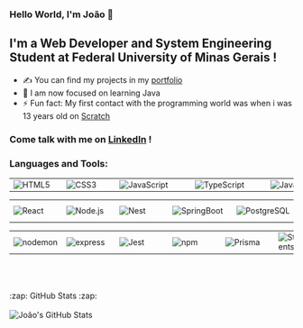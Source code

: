### Hello World, I'm João 👋

## I'm a Web Developer and System Engineering Student at Federal University of Minas Gerais !

- ✍ You can find my projects in my [portfolio]
- 🌱 I am now focused on learning Java
- ⚡ Fun fact: My first contact with the programming world was when i was 13 years old on [Scratch](https://scratch.mit.edu)

### Come talk with me on [LinkedIn](https://www.linkedin.com/in/joaopedrosouzabraga/) !

### Languages and Tools:

<!-- LANGUAGES -->
<table>
  <tr>
    <td>
      <img align="left" alt="HTML5" width="80px" src="https://img.shields.io/badge/html5-%23E34F26.svg?style=for-the-badge&logo=html5&logoColor=white" />
    </td>
    <td>
      <img align="left" alt="CSS3" width="80px" src="https://img.shields.io/badge/css3-%231572B6.svg?style=for-the-badge&logo=css3&logoColor=white" />
    </td>
    <td>
      <img align="left" alt="JavaScript" width="120px" src="https://img.shields.io/badge/javascript-%23323330.svg?style=for-the-badge&logo=javascript&logoColor=%23F7DF1E" />
    </td>
     <td>
      <img align="left" alt="TypeScript" width="120px" src="https://img.shields.io/badge/TypeScript-007ACC?style=for-the-badge&logo=typescript&logoColor=white" />
    </td>
     <td>
      <img align="left" alt="Java" width="80px" src="https://img.shields.io/badge/java-%23ED8B00.svg?style=for-the-badge&logo=openjdk&logoColor=white" />
    </td>
    <td>
      <img align="left" alt="C" width="50px" src="https://img.shields.io/badge/C-00599C?style=for-the-badge&logo=c&logoColor=white" />
    </td>
    <td>
      <img align="left" alt="C++" width="80px" src="https://img.shields.io/badge/C%2B%2B-00599C?style=for-the-badge&logo=c%2B%2B&logoColor=white" />
    </td>
    </td>
     <td>
      <img align="left" alt="Git" width="80px" src="https://img.shields.io/badge/git-%23F05033.svg?style=for-the-badge&logo=git&logoColor=white" />
    </td>
    <td>
      <img align="left" alt="GitHub" width="100px" src="https://img.shields.io/badge/GitHub-100000?style=for-the-badge&logo=github&logoColor=white" />
    </td>
    <td>
     <img align="left" alt="Terminal" width="30px" src="https://raw.githubusercontent.com/github/explore/80688e429a7d4ef2fca1e82350fe8e3517d3494d/topics/terminal/terminal.png" />

</td>

  </tr>
</table>
<!-- LANGUAGES -->

<!-- FRAMEWORKS -->
<table>
  <tr>
    <td>
      <img align="left" alt="React" width="80px" src="https://img.shields.io/badge/react-%2320232a.svg?style=for-the-badge&logo=react&logoColor=%2361DAFB)" />
    </td>
    <td>
      <img align="left" alt="Node.js" width="80px" src="https://img.shields.io/badge/node.js-6DA55F?style=for-the-badge&logo=node.js&logoColor=white" />
    </td>
    <td>
      <img align="left" alt="Nest" width="80px" src="https://img.shields.io/badge/nestjs-E0234E?style=for-the-badge&logo=nestjs&logoColor=white" />
    </td>
    <td>
      <img align="left" alt="SpringBoot" width="100px" src="https://img.shields.io/badge/Spring_Boot-F2F4F9?style=for-the-badge&logo=spring-boot" />
    </td>
    <td>
      <img align="left" alt="PostgreSQL" width="100px" src="https://img.shields.io/badge/PostgreSQL-316192?style=for-the-badge&logo=postgresql&logoColor=white" />
    </td>
    <td>
      <img align="left" alt="MongoDB" width="80px" src="https://img.shields.io/badge/MongoDB-%234ea94b.svg?style=for-the-badge&logo=mongodb&logoColor=white" />
    </td>
    <td>
      <img align="left" alt="Redis" width="80px" src="https://img.shields.io/badge/redis-%23DD0031.svg?&style=for-the-badge&logo=redis&logoColor=white" />
    </td>
     <td>
      <img align="left" alt="Swagger" width="80px" src="https://img.shields.io/badge/-Swagger-%23Clojure?style=for-the-badge&logo=swagger&logoColor=white" />
    </td>
  </tr>
</table>
<!-- FRAMEWORKS -->

<!-- OTHERS -->
<table>
 <tr>
   <td>
      <img align="left" alt="nodemon" width="80px" src="https://img.shields.io/badge/NODEMON-%23323330.svg?style=for-the-badge&logo=nodemon&logoColor=%BBDEAD" />
    </td>
    <td>
      <img align="left" alt="express" width="80px" src="https://img.shields.io/badge/express.js-%23404d59.svg?style=for-the-badge&logo=express&logoColor=%2361DAFB" />
    </td>
   <td>
      <img align="left" alt="Jest" width="80px" src="https://img.shields.io/badge/Jest-C21325?style=for-the-badge&logo=jest&logoColor=white" />
    </td>
    <td>
      <img align="left" alt="npm" width="80px" src="https://img.shields.io/badge/NPM-%23CB3837.svg?style=for-the-badge&logo=npm&logoColor=white" />
    </td>
    <td>
      <img align="left" alt="Prisma" width="80px" src="https://img.shields.io/badge/Prisma-3982CE?style=for-the-badge&logo=Prisma&logoColor=white" />
    </td>
    <td>
      <img align="left" alt="StyledComponents" width="120px" src="https://img.shields.io/badge/styled--components-DB7093?style=for-the-badge&logo=styled-components&logoColor=white" />
    </td>
    <td>
      <img align="left" alt="Visual Studio Code" width="120px" src="https://img.shields.io/badge/Visual%20Studio%20Code-0078d7.svg?style=for-the-badge&logo=visual-studio-code&logoColor=white" />
    </td>
    <td>
      <img align="left" alt="Eclipse" width="80px" src="https://img.shields.io/badge/Eclipse-FE7A16.svg?style=for-the-badge&logo=Eclipse&logoColor=white" />
    </td>
 </tr>
</table>
<!-- OTHERS -->


<br />
<br />
<br />

<summary>:zap: GitHub Stats :zap:</summary>
<br />

 <img align="left" alt="João's GitHub Stats" src="https://github-readme-stats.vercel.app/api?username=jao45gg&show_icons=true&hide_border=true" />

[portfolio]: https://github.com/jao45gg?tab=repositories
